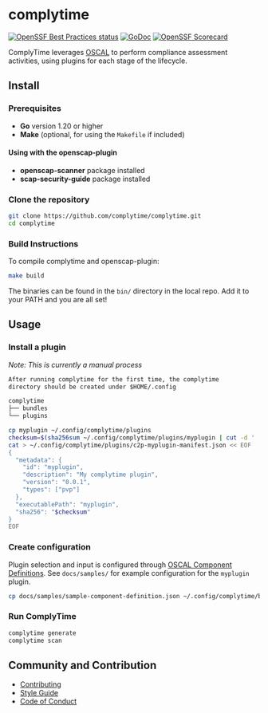 # complytime

[![OpenSSF Best Practices status](https://www.bestpractices.dev/projects/9761/badge)](https://www.bestpractices.dev/projects/9761)
[![GoDoc](https://img.shields.io/static/v1?label=godoc&message=reference&color=blue)](https://pkg.go.dev/github.com/complytime/complytime)
[![OpenSSF Scorecard](https://api.scorecard.dev/projects/github.com/helm/helm/badge)](https://scorecard.dev/viewer/?uri=github.com/complytime/complytime)

ComplyTime leverages [OSCAL](https://github.com/usnistgov/OSCAL/) to perform compliance assessment activities, using plugins for each stage of the lifecycle.

## Install

### Prerequisites

- **Go** version 1.20 or higher
- **Make** (optional, for using the `Makefile` if included)

#### Using with the openscap-plugin
- **openscap-scanner** package installed
- **scap-security-guide** package installed

### Clone the repository

```bash
git clone https://github.com/complytime/complytime.git
cd complytime
```

### Build Instructions
To compile complytime and openscap-plugin:

```bash
make build
```

The binaries can be found in the `bin/` directory in the local repo. Add it to your PATH and you are all set!

## Usage

### Install a plugin

_Note: This is currently a manual process_

```markdown
After running complytime for the first time, the complytime
directory should be created under $HOME/.config

complytime
├── bundles
└── plugins
```


```bash
cp myplugin ~/.config/complytime/plugins
checksum=$(sha256sum ~/.config/complytime/plugins/myplugin | cut -d ' ' -f 1 )
cat > ~/.config/complytime/plugins/c2p-myplugin-manifest.json << EOF
{
  "metadata": {
    "id": "myplugin",
    "description": "My complytime plugin",
    "version": "0.0.1",
    "types": ["pvp"]
  },
  "executablePath": "myplugin",
  "sha256": "$checksum"
}
EOF
```

### Create configuration

Plugin selection and input is configured through [OSCAL Component Definitions](https://pages.nist.gov/OSCAL-Reference/models/v1.1.3/component-definition/json-outline/).
See `docs/samples/` for example configuration for the `myplugin` plugin.

```bash
cp docs/samples/sample-component-definition.json ~/.config/complytime/bundles
```

### Run ComplyTime
```bash
complytime generate
complytime scan
```

## Community and Contribution

- [Contributing](./docs/CONTRIBUTING.md)
- [Style Guide](./docs/STYLE_GUIDE.md)
- [Code of Conduct](./docs/CODE_OF_CONDUCT.md)